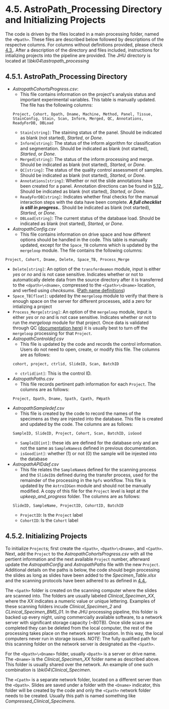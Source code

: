 # 4.5. AstroPath_Processing Directory and Initializing Projects
The code is driven by the files located in a main processing folder, named the ```<Mpath>```. These files are described below followed by descriptions of the respectve columns. For columns without definitions provided, please check [4.3.](Definitions.md). After a description of the directory and files included, instructions for intializing projects into the pipeline are provided. The JHU directory is located at *\\\\bki04\astropath_processing*

## 4.5.1. AstroPath_Processing Directory
- *AstropathCohortsProgress.csv*: 
  - This file contains information on the project's analysis status and important experimental variables. This table is manually updated. The file has the following columns:
  ```
  Project, Cohort, Dpath, Dname, Machine, Method, Panel, Tissue, StainConfig, Stain, Scan, Inform, Merged, QC, Annotations, ReadyForDB, DBLoad
  ```
  - ```Stain[string]```: The staining status of the panel. Should be indicated as blank (not started), *Started*, or *Done*.
  - ```Inform[string]```: The status of the inform algorithm for classification and segmentation. Should be indicated as blank (not started), *Started*, or *Done*.
  - ```Merged[string]```: The status of the inform processing and merge. Should be indicated as blank (not started), *Started*, or *Done*.
  - ```QC[string]```: The status of the quality control assessment of samples. Should be indicated as blank (not started), *Started*, or *Done*.
  - ```Annotations[string]```: Whether or not the slide annotations have been created for a panel. Annotation directions can be found in [5.12.](../../hpfs/transferanno#512-transfer-annotations). Should be indicated as blank (not started), *Started*, or *Done*.
  - ```ReadyForDB[string]```: Indicates whether final checks for the manual interaction steps with the data have been complete. ***A full checklist is still in progress.***. Should be indicated as blank (not started), *Started*, or *Done*.
  - ```DBLoad[string]```: The current status of the database load. Should be indicated as blank (not started), *Started*, or *Done*.
- *AstropathConfig.csv*
  - This file contains information on drive space and how different options should be handled in the code. This table is manually updated, except for the ```Space_TB``` columns which is updated by the ```mergeloop``` module. The file contains the following columns:
```
Project, Cohort, Dname, Delete, Space_TB, Process_Merge
```
 - ```Delete[string]```: An option of the ```transferdeamon``` module, input is either *yes* or *no* and is not case sensitive. Indicates whether or not to automatically delete data from the source directory after it is transferred to the ```<dpath>\<dname>```, compressed to the ```<Cpath>\<Dname>``` location, and verfied using *checksums*. ([Path name definitions](Definitions.md/#432-path-definitions))
 - ```Space_TB[float]```: updated by the ```mergeloop``` module to verify that there is enough space on the server for different processes, add a zero for intializing a project
 - ```Process_Merge[string]```: An option of the ```mergeloop``` module, input is either *yes* or *no* and is not case sensitive. Indicates whether or not to run the *mergeloop* module for that project. Once data is validated through QC ([documentation here](../../hpfs/inform_processing/docs/EvaluatinginFormPhenotypeQCOutputfortheAstroPathPipeline.md#5106-evaluating-inform-phenotype-qc-output-for-the-astropath-pipeline)) it is usually best to turn off the ```mergeloop``` processing for that ```Project```.
- *AstropathControldef.csv*
  - This file is updated by the code and records the control information. Users do not need to open, create, or modify this file. The columns are as follows:
  ```
  cohort, project, ctrlid, SlideID, Scan, BatchID
  ```
  - ```ctrlid[int]```: This is the control ID.
- *AstropathPaths.csv*
  - This file records pertinent path information for each ```Project```. The columns are as follows:
  ```
  Project, Dpath, Dname, Spath, Cpath, FWpath
  ```
- *AstropathSampledef.csv*
  - This file is created by the code to record the names of the specimens as they are injested into the database. This file is created and updated by the code. The columns are as follows:
  ```
  SampleID, SlideID, Project, Cohort, Scan, BatchID, isGood
  ```
  - ```SampleID[int]```: these ids are defined for the database only and are not the same as ```SampleNames```s defined in previous documentation.
  - ```isGood[int]```: whether (1) or not (0) the sample will be injested into the database
- *AstropathAPIDdef.csv*
   - This file relates the ```SampleName```s defined for the scanning process and the ```SlideID```s defined during the transfer process, used for the remainder of the processing in the ```hpfs``` workflow. This file is updated by the ```AstroIDGen``` module and should not be manually modified. A copy of this file for the ```Project``` level is kept at the *upkeep_and_progress* folder. The columns are as follows:
   ```
   SlideID, SampleName, ProjectID, CohortID, BatchID
   ```
   - ```ProjectID```: Is the ```Project``` label
   - ```CohortID```: Is the ```Cohort``` label
## 4.5.2. Initializing Projects
To initialize ```Project```s; first create the ```<Spath>```, ```<Dpath>\<Dname>```, and ```<Cpath>```. Next, add the ```Project``` to the *AstropathCohortsProgress.csv* with all the pertient information and the next available ```Project``` number, afterward update the *AstropathConfig* and *AstropathPaths* file with the new ```Project```. Additional details on the paths is below, the code should begin processing the slides as long as slides have been added to the *Specimen_Table.xlsx* and the scanning protocols have been adhered to as defined in [4.4.](ScanningInstructionsIntro.md).

The ```<Spath>``` folder is created on the scanning computer where the slides are scanned into. The folders are usually labeled *Clinical_Specimen_XX*, where the *XX* indicates a numeric value or unique lettering. Examples of these scanning folders incude *Clinical_Specimen_2* and *CLinical_Specimen_BMS_01*. In the JHU processing pipeline, this folder is backed up every night, using commercially available software, to a network server with significant storage capacity (~80TB). Once slide scans are completed they can be deleted from the local computer, the rest of the processing takes place on the network server location. In this way, the local computers never run in storage issues. *NOTE*: The fully qualified path for this scanning folder on the network server is designated as the ```<Spath>```. 

For the ```<Dpath>\<Dname>``` folder, usually ```<Dpath>``` is a server or drive name. The ```<Dname>``` is the *Clinical_Specimen_XX* folder name as described above. This folder is usually shared over the network. An example of one such combination is *\\bki04\Clinical_Specimen*. 

The ```<Cpath>``` is a separate network folder, located on a different server than the ```<Dpath>```. Slides are saved under a folder with the ```<Dname>``` indicator, this folder will be created by the code and only the ```<Cpath>``` network folder needs to be created. Usually this path is named something like *Compressed_Clinical_Specimens*.


